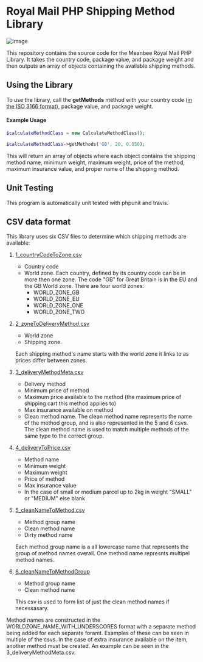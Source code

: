 # Royal Mail PHP Shipping Method Library

![image](http://up.nicksays.co.uk/200k1j35411o2i0Y0N3S/RoyalMail.png)

This repository contains the source code for the Meanbee Royal Mail PHP Library. It takes the country code, package value, and package weight and then outputs an array of objects containing the available shipping methods.

## Using the Library

To use the library, call the **getMethods** method with your country code ([in the ISO 3166 format](https://en.wikipedia.org/wiki/ISO_3166-1_alpha-2)), package value, and package weight.

#### Example Usage
```PHP
$calculateMethodClass = new CalculateMethodClass();

$calculateMethodClass->getMethods('GB', 20, 0.050);
```

This will return an array of objects where each object contains the shipping method name, minimum weight, maximum weight, price of the method, maximum insurance value, and proper name of the shipping method.

## Unit Testing

This program is automatically unit tested with phpunit and travis.

## CSV data format

This library uses six CSV files to determine which shipping methods are available:

1. [1_countryCodeToZone.csv](https://github.com/meanbee/royalmail/blob/develop/lib/Meanbee/RoyalmailPHPLibrary/data/1_countryToZone.csv)
    * Country code
    * World zone. Each country, defined by its country code can be in more then one zone. The code "GB" for Great Britain is in the EU and the GB World zone. There are four world zones:
        * WORLD_ZONE_GB
        * WORLD_ZONE_EU
        * WORLD_ZONE_ONE
        * WORLD_ZONE_TWO

2. [2_zoneToDeliveryMethod.csv](https://github.com/meanbee/royalmail/blob/develop/lib/Meanbee/RoyalmailPHPLibrary/data/2_zoneToDeliveryMethod.csv)
    * World zone
    * Shipping zone.

    Each shipping method's name starts with the world zone it links to as prices differ between zones.

3. [3_deliveryMethodMeta.csv](https://github.com/meanbee/royalmail/blob/develop/lib/Meanbee/RoyalmailPHPLibrary/data/3_deliveryMethodMeta.csv)
    * Delivery method
    * Minimum price of method
    * Maximum price available to the method (the maximum price of shipping cart this method applies to)
    * Max insurance available on method
    * Clean method name. The clean method name represents the name of the method group, and is also represented in the 5 and 6 csvs. The clean method name is used to match multiple methods of the same type to the correct group.

4. [4_deliveryToPrice.csv](https://github.com/meanbee/royalmail/blob/develop/lib/Meanbee/RoyalmailPHPLibrary/data/4_deliveryToPrice.csv)
    * Method name
    * Minimum weight
    * Maximum weight
    * Price of method
    * Max insurance value
    * In the case of small or medium parcel up to 2kg in weight "SMALL" or "MEDIUM" else blank

5. [5_cleanNameToMethod.csv](https://github.com/meanbee/royalmail/blob/develop/lib/Meanbee/RoyalmailPHPLibrary/data/5_cleanNameToMethod.csv)
    * Method group name
    * Clean method name
    * Dirty method name

    Each method group name is a all lowercase name that represents the group of method names overall. One method name represnts multipel method names.

6. [6_cleanNameToMethodGroup](https://github.com/meanbee/royalmail/blob/develop/lib/Meanbee/RoyalmailPHPLibrary/data/6_cleanNameMethodGroup.csv)
    * Method group name
    * Clean method name

    This csv is used to form list of just the clean method names if necessasary.

Method names are constructed in the WORLDZONE_NAME_WITH_UNDERSCORES format with a separate method being added for each separate foramt. Examples of these can be seen in multiple of the csvs. In the case of extra insurance available on the item, another method must be created. An example can be seen in the 3_deliveryMethodMeta.csv.   
